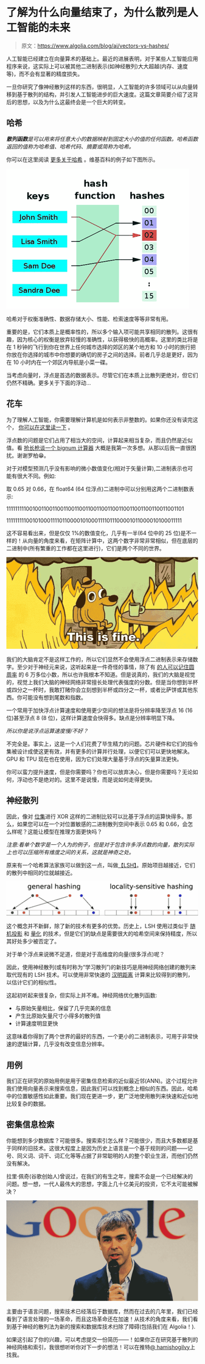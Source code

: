 # 了解为什么向量结束了，为什么散列是人工智能的未来

> 原文：<https://www.algolia.com/blog/ai/vectors-vs-hashes/>

人工智能已经建立在向量算术的基础上。最近的进展表明，对于某些人工智能应用程序来说，这实际上可以被其他二进制表示(如神经散列)大大超越(内存、速度等)，而不会有显著的精度损失。

一旦你研究了像神经散列这样的东西，很明显，人工智能的许多领域可以从向量转移到基于散列的结构，并引发人工智能进步的巨大速度。这篇文章简要介绍了这背后的思想，以及为什么这最终会是一个巨大的转变。

## [](#hashes)**哈希**

***散列函数**是可以用来将任意大小的数据映射到固定大小的值的任何函数。哈希函数返回的值称为哈希值、哈希代码、摘要或简称为哈希。*

你可以在这里阅读 [更多关于哈希](https://en.wikipedia.org/wiki/Hash_function) 。维基百科的例子如下图所示。

![hash function diagram](img/814797f339ef442e7a389bbbee16b9cb.png)

哈希对于权衡准确性、数据存储大小、性能、检索速度等等非常有用。

重要的是，它们本质上是概率性的，所以多个输入项可能共享相同的散列。这很有趣，因为核心的权衡是放弃较慢的准确性，以获得极快的高概率。这里的类比将是在 1 秒钟的飞行到你在世界上任何城市选择的郊区的某个地方和 10 小时的旅行把你放在你选择的城市中你想要的确切的房子之间的选择。前者几乎总是更好，因为在 10 小时内在一个郊区内导航是小菜一碟。

当考虑向量时，浮点是首选的数据表示。尽管它们在本质上比散列更绝对，但它们仍然不精确。更多关于下面的浮动…

## [](#floats)**花车**

为了理解人工智能，你需要理解计算机是如何表示非整数的。如果你还没有读完这个， [你可以在这里读一下](https://en.wikipedia.org/wiki/Floating-point_arithmetic) 。

浮点数的问题是它们占用了相当大的空间，计算起来相当复杂，而且仍然是近似值。看 [抢长枪谈一个 bignum 计算器](https://youtu.be/PXoG0WX0r_E) 大概是我第一次多想。从那以后我一直很困扰。谢谢罗柏😁。

对于对模型预测几乎没有影响的微小数值变化(相对于矢量计算),二进制表示也可能有很大不同。例如:

取 0.65 对 0.66，在 float64 (64 位浮点)二进制中可以分别用这两个二进制数表示:

111111111001001100110011001100110011001100110011001100110011001101

11111111100101000111101100001010001111011100001011000010100011111

这不容易看出来，但是仅仅 1%的数值变化，几乎有一半(64 位中的 25 位)是不一样的！从向量的角度来看，在矩阵计算中，这两个数字非常非常相似，但在底层的二进制中(所有繁重的工作都在这里进行)，它们是两个不同的世界。

![this is fine meme](img/5f7fb48c57c56d365e82d296df62870b.png)

我们的大脑肯定不是这样工作的，所以它们显然不会使用浮点二进制表示来存储数字。至少对于神经元来说，这听起来是一件奇怪的事情，除了有 [的人可以记住圆周率](https://www.livescience.com/amp/50134-pi-day-memory-experts.html) 的 6 万多位小数，所以也许我根本不知道。但是说真的，我们的大脑是视觉的，视觉上我们大脑的神经网络非常擅长处理代表强度的分数。但是当你想到半杯或四分之一杯时，我敢打赌你会立刻想到半杯或四分之一杯，或者比萨饼或其他东西。你可能没有想到尾数和指数。

一个常用于加快浮点计算速度和使用更少空间的想法是将分辨率降至浮点 16 (16 位)甚至浮点 8 (8 位)，这样计算速度会快得多。缺点是分辨率明显下降。

*所以你是说浮点运算速度慢/不好？*

不完全是。事实上，这是一个人们花费了毕生精力的问题。芯片硬件和它们的指令集被设计成使这更有效，并有更多的计算并行处理，以便它们可以更快地解决。GPU 和 TPU 现在也在使用，因为它们处理大量基于浮点的矢量算法更快。

你可以蛮力提升速度，但是你需要吗？你也可以放弃决心，但是你需要吗？无论如何，浮动也不是绝对的。这里不是说慢，而是说如何走得更快。

## [](#neural-hashes)**神经散列**

因此，像对 [位集](https://en.wikipedia.org/wiki/Bit_array)进行 XOR 这样的二进制比较可以比基于浮点的运算快得多。那么，如果您可以在一个对位置敏感的二进制散列空间中表示 0.65 和 0.66，会怎么样呢？这能让模型在推理方面更快吗？

*注意:看单个数字是一个人为的例子，但是对于包含许多浮点数的向量，散列实际上也可以压缩所有维度之间的关系，这就是神奇之处。*

原来有一个哈希算法家族可以做到这一点，叫做[【LSH】](https://en.wikipedia.org/wiki/Locality-sensitive_hashing)。原始项目越接近，它们的散列中相同的位就越接近。

![local sensitive hashing LSH](img/2ab9578babb3d3139aacfe2492515af9.png)

这个概念并不新鲜，除了新的技术有更多的优势。历史上，LSH 使用过类似于 [随机投影](https://www.cs.cmu.edu/~wcohen/10-605/randomized-algs-3-lsh.pdf) 和 [量化](https://learning2hash.github.io/base-taxonomy/quantisation.html) 的技术，但是它们的缺点是需要很大的哈希空间来保持精度，所以其好处多少被否定了。

对于单个浮点来说微不足道，但是对于高维度的向量(很多浮点)呢？

因此，使用神经散列(或有时称为“学习散列”)的新技巧是用神经网络创建的散列来取代现有的 LSH 技术。可以使用非常快速的 [汉明距离](https://en.wikipedia.org/wiki/Hamming_distance) 计算来比较得到的散列，以估计它们的相似性。

这起初听起来很复杂，但实际上并不难。神经网络优化散列函数:

*   与原始矢量相比，保留了几乎完美的信息
*   产生比原始矢量尺寸小得多的散列值
*   计算速度明显更快

这意味着你得到了两个世界的最好的东西，一个更小的二进制表示，可用于非常快速的逻辑计算，几乎没有改变信息分辨率。

## [](#use-cases)**用例**

我们正在研究的原始用例是用于密集信息检索的近似最近邻(ANN)。这个过程允许我们使用向量表示来搜索信息，因此我们可以找到概念上相似的东西。因此，哈希中的位置敏感性如此重要。我们现在更进一步，更广泛地使用散列来快速和近似地比较复杂的数据。

## [](#dense-information-retrieval)**密集信息检索**

你能想到多少数据库？可能很多。搜索索引怎么样？可能很少，而且大多数都是基于同样的旧技术。这很大程度上是因为历史上语言是一个基于规则的问题——记号、同义词、词干、词汇化等等占据了非常聪明的人的整个职业生涯，而他们仍然没有解决。

拉里·佩奇(谷歌创始人)曾说过，在我们的有生之年，搜索不会是一个已经解决的问题。想一想，一代人最伟大的思想，字面上几十亿美元的投资，它不太可能被解决？

![Larry Page](img/31c6dae06a1cb9ecb8ba6a14dc51c1cc.png)

主要由于语言问题，搜索技术已经落后于数据库，然而在过去的几年里，我们已经看到了语言处理的一场革命，而且这场革命还在加速！从技术的角度来看，我们看到基于神经的散列法为新的搜索和数据库技术扫除了障碍(包括我们在 Algolia！).

如果这引起了你的兴趣，可以考虑提交一份简历——[](https://www.algolia.com/careers/)！如果你正在研究基于散列的神经网络和索引，我很想听听你对下一步的想法！可以在推特[@ hamishogilvy](https://twitter.com/hamishogilvy)上找我。